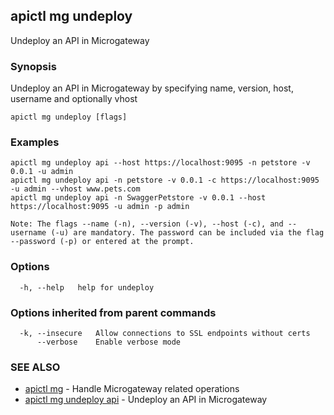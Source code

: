 ## apictl mg undeploy

Undeploy an API in Microgateway

### Synopsis

Undeploy an API in Microgateway by specifying name, version, host, username and optionally vhost

```
apictl mg undeploy [flags]
```

### Examples

```
apictl mg undeploy api --host https://localhost:9095 -n petstore -v 0.0.1 -u admin
apictl mg undeploy api -n petstore -v 0.0.1 -c https://localhost:9095 -u admin --vhost www.pets.com 
apictl mg undeploy api -n SwaggerPetstore -v 0.0.1 --host https://localhost:9095 -u admin -p admin

Note: The flags --name (-n), --version (-v), --host (-c), and --username (-u) are mandatory. The password can be included via the flag --password (-p) or entered at the prompt.
```

### Options

```
  -h, --help   help for undeploy
```

### Options inherited from parent commands

```
  -k, --insecure   Allow connections to SSL endpoints without certs
      --verbose    Enable verbose mode
```

### SEE ALSO

* [apictl mg](apictl_mg.md)	 - Handle Microgateway related operations
* [apictl mg undeploy api](apictl_mg_undeploy_api.md)	 - Undeploy an API in Microgateway

